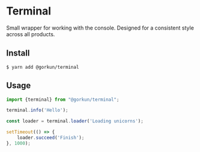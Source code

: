 # Terminal

Small wrapper for working with the console. Designed for a consistent style across all products.

## Install

```
$ yarn add @gorkun/terminal
```

## Usage

```js
import {terminal} from "@gorkun/terminal";

terminal.info('Hello');

const loader = terminal.loader('Loading unicorns');

setTimeout(() => {
    loader.succeed('Finish');
}, 1000);
```